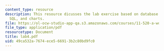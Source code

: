 ```yaml
---
content_type: resource
description: This resource dicusses the lab exercise based on database aggregation,
  SQL, and charts.
file: https://ol-ocw-studio-app-qa.s3.amazonaws.com/courses/11-520-a-workshop-on-geographic-information-systems-fall-2005/49ca532a7674ece566913b2c80bd9fc0_lab4.pdf
file_type: application/pdf
resourcetype: Document
title: lab4.pdf
uid: 49ca532a-7674-ece5-6691-3b2c80bd9fc0
---
```

